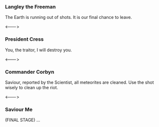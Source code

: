 ### Langley the Freeman

The Earth is running out of shots. It is our final chance to leave.

<--->

### President Cress
<!-- AVATAR_ALIGN_RIGHT -->

You, the traitor, I will destroy you.

<--->

### Commander Corbyn

Saviour, reported by the Scientist, all meteorites are cleaned. Use the shot wisely to clean up the riot.

<--->

### Saviour Me
<!-- AVATAR_ALIGN_RIGHT -->

(FINAL STAGE) ...